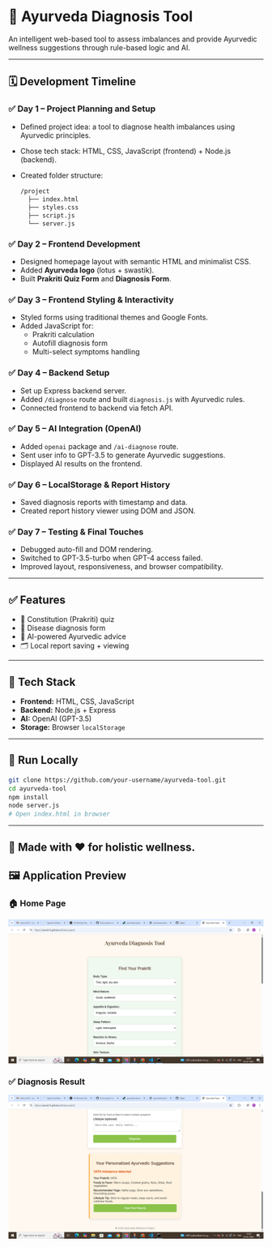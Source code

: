 # 🧘 Ayurveda Diagnosis Tool

An intelligent web-based tool to assess imbalances and provide Ayurvedic wellness suggestions through rule-based logic and AI.

---

## 🗓️ Development Timeline

### ✅ Day 1 – Project Planning and Setup

- Defined project idea: a tool to diagnose health imbalances using Ayurvedic principles.
- Chose tech stack: HTML, CSS, JavaScript (frontend) + Node.js (backend).
- Created folder structure:

  ```
  /project
    ├── index.html
    ├── styles.css
    ├── script.js
    └── server.js
  ```

### ✅ Day 2 – Frontend Development

- Designed homepage layout with semantic HTML and minimalist CSS.
- Added **Ayurveda logo** (lotus + swastik).
- Built **Prakriti Quiz Form** and **Diagnosis Form**.

### ✅ Day 3 – Frontend Styling & Interactivity

- Styled forms using traditional themes and Google Fonts.
- Added JavaScript for:
  - Prakriti calculation
  - Autofill diagnosis form
  - Multi-select symptoms handling

### ✅ Day 4 – Backend Setup

- Set up Express backend server.
- Added `/diagnose` route and built `diagnosis.js` with Ayurvedic rules.
- Connected frontend to backend via fetch API.

### ✅ Day 5 – AI Integration (OpenAI)

- Added `openai` package and `/ai-diagnose` route.
- Sent user info to GPT-3.5 to generate Ayurvedic suggestions.
- Displayed AI results on the frontend.

### ✅ Day 6 – LocalStorage & Report History

- Saved diagnosis reports with timestamp and data.
- Created report history viewer using DOM and JSON.

### ✅ Day 7 – Testing & Final Touches

- Debugged auto-fill and DOM rendering.
- Switched to GPT-3.5-turbo when GPT-4 access failed.
- Improved layout, responsiveness, and browser compatibility.

---

## ✅ Features

- 🧠 Constitution (Prakriti) quiz
- 🌿 Disease diagnosis form
- 🤖 AI-powered Ayurvedic advice
- 🗂️ Local report saving + viewing

---

## 🚀 Tech Stack

- **Frontend:** HTML, CSS, JavaScript
- **Backend:** Node.js + Express
- **AI:** OpenAI (GPT-3.5)
- **Storage:** Browser `localStorage`

---

## 🧪 Run Locally

```bash
git clone https://github.com/your-username/ayurveda-tool.git
cd ayurveda-tool
npm install
node server.js
# Open index.html in browser
```

---

## 🙏 Made with ❤️ for holistic wellness.

## 🖼️ Application Preview

### 🏠 Home Page
![Home Page](images/home-page.png)

### ✅ Diagnosis Result
![Diagnosis Page](images/checkout-page.png)
